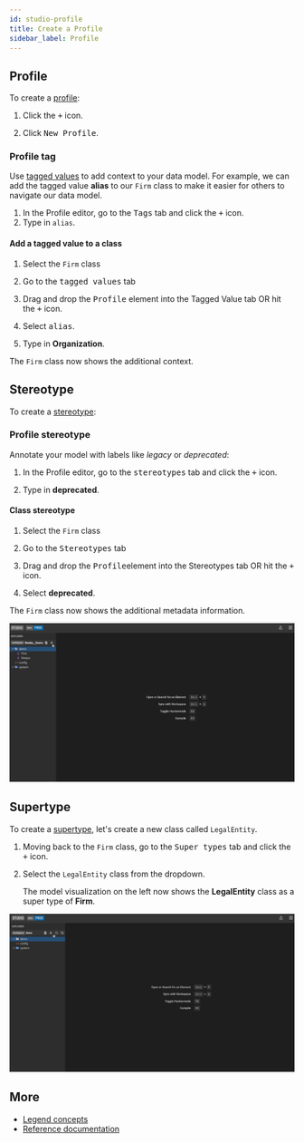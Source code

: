 ```yaml
---
id: studio-profile
title: Create a Profile
sidebar_label: Profile
---
```


## Profile

To create a [profile](../overview/legend-glossary.md/#profile):

1. Click the <kbd>+</kbd> icon.

2. Click <kbd>New Profile</kbd>.

### Profile tag

Use [tagged values](../overview/legend-glossary.md/#tagged-value) to add context to your data model. For example, we can add the tagged value **alias** to our `Firm` class to make it easier for others to navigate our data model.

1. In the Profile editor, go to the <kbd>Tags</kbd> tab and click the <kbd>+</kbd> icon.
2. Type in `alias`.

#### Add a tagged value to a class

1. Select the `Firm` class

2. Go to the <kbd>tagged values</kbd> tab

3. Drag and drop the <kbd>Profile</kbd> element into the Tagged Value tab OR hit the <kbd>+</kbd> icon.

4. Select <kbd>alias</kbd>.

5. Type in **Organization**.

The `Firm` class now shows the additional context.

## Stereotype

To create a [stereotype](../overview/legend-glossary.md/#stereotype):

### Profile stereotype

Annotate your model with labels like _legacy_ or _deprecated_:

1. In the Profile editor, go to the <kbd>stereotypes</kbd> tab and click the <kbd>+</kbd> icon.

2. Type in **deprecated**.

#### Class stereotype

1. Select the `Firm` class

2. Go to the <kbd>Stereotypes</kbd> tab

3. Drag and drop the <kbd>Profile</kbd>element into the Stereotypes tab OR hit the <kbd>+</kbd> icon.

4. Select **deprecated**.

The `Firm` class now shows the additional metadata information.

![add profile](../assets/create-a-profile.gif)

## Supertype

To create a [supertype](../overview/legend-glossary.md/#supertype), let's create a new class called `LegalEntity`.

1. Moving back to the `Firm` class, go to the <kbd>Super types</kbd> tab and click the <kbd>+</kbd> icon.
2. Select the `LegalEntity` class from the dropdown.

   The model visualization on the left now shows the **LegalEntity** class as a super type of **Firm**.

![Add a super type](../assets/add-super-type.gif)

## More
- [Legend concepts](../overview/legend-glossary.md)
- [Reference documentation](../reference/legend-language)

